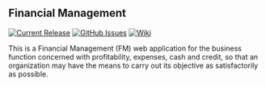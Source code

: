 ## Financial Management 

[![Current Release](https://img.shields.io/badge/release-latest-green.svg)](https://github.com/DPBandA/financial-management/releases/latest)
[![GitHub Issues](https://img.shields.io/github/issues/dpbanda/financial-management.svg)](https://github.com/dpbanda/financial-management/issues)
[![Wiki](https://img.shields.io/badge/documentation-wiki-green.svg)](https://github.com/DPBandA/financial-management/wiki)

This is a Financial Management (FM) web application for the business function concerned with profitability, expenses, cash and credit, so that an organization may have the means to carry out its objective as satisfactorily as possible.
